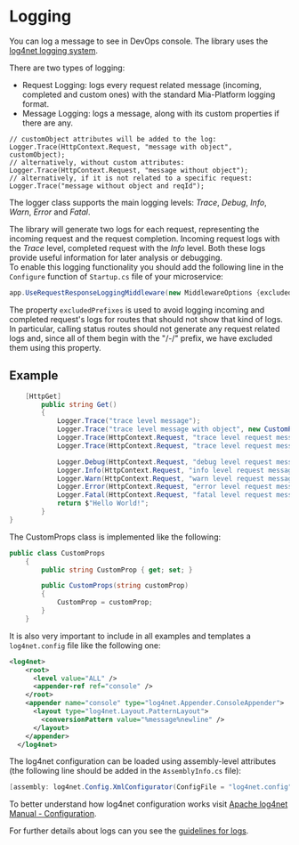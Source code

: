 # Logging
You can log a message to see in DevOps console. The library uses the [log4net logging system](https://logging.apache.org/log4net/).

There are two types of logging:

 * Request Logging: logs every request related message (incoming, completed and custom ones) with the standard Mia-Platform logging format.
 * Message Logging: logs a message, along with its custom properties if there are any.

```
// customObject attributes will be added to the log:
Logger.Trace(HttpContext.Request, "message with object", customObject);
// alternatively, without custom attributes:
Logger.Trace(HttpContext.Request, "message without object");
// alternatively, if it is not related to a specific request:
Logger.Trace("message without object and reqId");
```

The logger class supports the main logging levels: *Trace*, *Debug*, *Info*, *Warn*, *Error* and *Fatal*.

The library will generate two logs for each request, representing the incoming request and the request completion. Incoming request logs with the *Trace* level, completed request with the *Info* level. Both these logs provide useful information for later analysis or debugging.  
To enable this logging functionality you should add the following line in the `Configure` function of `Startup.cs` file of your microservice:

```csharp
app.UseRequestResponseLoggingMiddleware(new MiddlewareOptions {excludedPrefixes = new List<string>() { "/-/" }});
```

The property `excludedPrefixes` is used to avoid logging incoming and completed request's logs for routes that should not show that kind of logs.  
In particular, calling status routes should not generate any request related logs and, since all of them begin with the "/-/" prefix, we have excluded them using this property.

## Example

```csharp
    [HttpGet]
        public string Get()
        {
            Logger.Trace("trace level message");
            Logger.Trace("trace level message with object", new CustomProps("foo"));
            Logger.Trace(HttpContext.Request, "trace level request message with no object");
            Logger.Trace(HttpContext.Request, "trace level request message with object", new CustomProps("foo"));

            Logger.Debug(HttpContext.Request, "debug level request message with no object");
            Logger.Info(HttpContext.Request, "info level request message with no object");
            Logger.Warn(HttpContext.Request, "warn level request message with no object");
            Logger.Error(HttpContext.Request, "error level request message with no object");
            Logger.Fatal(HttpContext.Request, "fatal level request message with no object");
            return $"Hello World!";
        }
}
```

The CustomProps class is implemented like the following:

```csharp
public class CustomProps
    {
        public string CustomProp { get; set; }

        public CustomProps(string customProp)
        {
            CustomProp = customProp;
        }
    }
```

It is also very important to include in all examples and templates a `log4net.config` file like the following one:

```xml
<log4net>
    <root>
      <level value="ALL" />
      <appender-ref ref="console" />
    </root>
    <appender name="console" type="log4net.Appender.ConsoleAppender">
      <layout type="log4net.Layout.PatternLayout">
        <conversionPattern value="%message%newline" />
      </layout>
    </appender>
  </log4net>
```

The log4net configuration can be loaded using assembly-level attributes (the following line should be added in the `AssemblyInfo.cs` file):

```csharp
[assembly: log4net.Config.XmlConfigurator(ConfigFile = "log4net.config")]
```

To better understand how log4net configuration works visit [Apache log4net Manual - Configuration](https://logging.apache.org/log4net/release/manual/configuration.html).

For further details about logs can you see the [guidelines for logs](https://docs.mia-platform.eu/development_suite/monitoring-dashboard/dev_ops_guide/log/).
